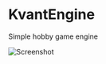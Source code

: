 # KvantEngine
Simple hobby game engine

![Screenshot](https://user-images.githubusercontent.com/15860608/29149974-01f9639c-7d67-11e7-9566-d91500eff389.png)